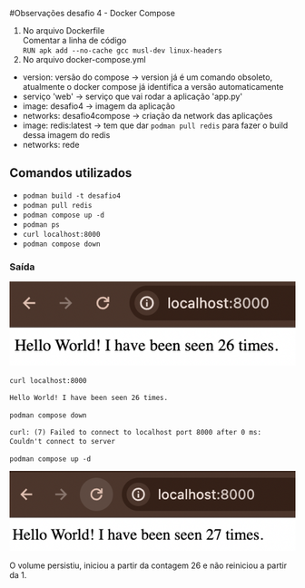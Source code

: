 #Observações desafio 4 - Docker Compose 

1. No arquivo Dockerfile    
Comentar a linha de código  
`RUN apk add --no-cache gcc musl-dev linux-headers`
 2. No arquivo docker-compose.yml   
- version: versão do compose -> version já é um comando obsoleto, atualmente o docker compose já identifica a versão automaticamente  
- serviço 'web' -> serviço que vai rodar a aplicação 'app.py'
- image: desafio4 -> imagem da aplicação
- networks: desafio4compose -> criação da network das aplicações 
- image: redis:latest -> tem que dar `podman pull redis` para fazer o build dessa imagem do redis
- networks: rede


## Comandos utilizados  
- `podman build -t desafio4` 
- `podman pull redis`
- `podman compose up -d`
- `podman ps`
- `curl localhost:8000`
- `podman compose down`

### Saída  

![alt text](image.png)  

`curl localhost:8000`  
```
Hello World! I have been seen 26 times.
```

`podman compose down`  

```
curl: (7) Failed to connect to localhost port 8000 after 0 ms: Couldn't connect to server
```
`podman compose up -d`

![alt text](image-1.png)

O volume persistiu, iniciou a partir da contagem 26 e não reiniciou a partir da 1.

